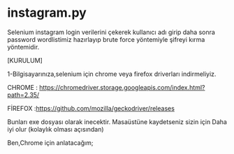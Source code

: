 # instagram.py



Selenium instagram login verilerini çekerek kullanıcı adı girip daha sonra password wordlistimiz hazırlayıp brute force yöntemiyle şifreyi kırma yöntemidir.


[KURULUM]



1-Bilgisayarınıza,selenium için chrome veya firefox driverları indirmeliyiz.

CHROME : https://chromedriver.storage.googleapis.com/index.html?path=2.35/

FİREFOX :https://github.com/mozilla/geckodriver/releases 

Bunları exe dosyası olarak inecektir. Masaüstüne kaydetseniz sizin için Daha iyi olur (kolaylık olması açısından)

Ben,Chrome için anlatacağım;





